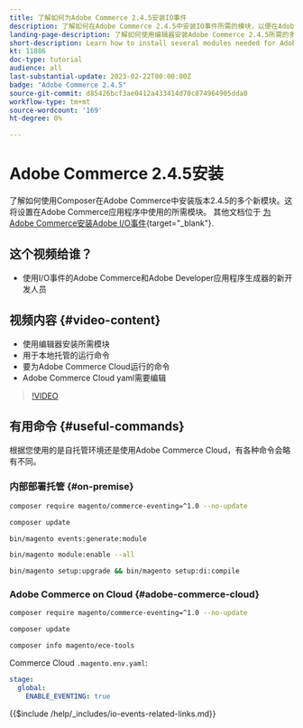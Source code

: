```yaml
---
title: 了解如何为Adobe Commerce 2.4.5安装IO事件
description: 了解如何在Adobe Commerce 2.4.5中安装IO事件所需的模块，以便在Adobe Developer App Builder中使用
landing-page-description: 了解如何使用编辑器安装Adobe Commerce 2.4.5所需的多个模块。
short-description: Learn how to install several modules needed for Adobe Commerce 2.4.5 using composer.
kt: 11886
doc-type: tutorial
audience: all
last-substantial-update: 2023-02-22T00:00:00Z
badge: "Adobe Commerce 2.4.5"
source-git-commit: d85426bcf3ae0412a433414d70c874964905dda0
workflow-type: tm+mt
source-wordcount: '169'
ht-degree: 0%

---
```



# Adobe Commerce 2.4.5安装

了解如何使用Composer在Adobe Commerce中安装版本2.4.5的多个新模块。这将设置在Adobe Commerce应用程序中使用的所需模块。 其他文档位于 [为Adobe Commerce安装Adobe I/O事件](https://developer.adobe.com/commerce/events/get-started/installation/){target="_blank"}.

## 这个视频给谁？

* 使用I/O事件的Adobe Commerce和Adobe Developer应用程序生成器的新开发人员

## 视频内容 {#video-content}

* 使用编辑器安装所需模块
* 用于本地托管的运行命令
* 要为Adobe Commerce Cloud运行的命令
* Adobe Commerce Cloud yaml需要编辑

>[!VIDEO](https://video.tv.adobe.com/v/3415794?quality=12&learn=on)

## 有用命令 {#useful-commands}

根据您使用的是自托管环境还是使用Adobe Commerce Cloud，有各种命令会略有不同。

### 内部部署托管 {#on-premise}

```bash
composer require magento/commerce-eventing=^1.0 --no-update

composer update

bin/magento events:generate:module

bin/magento module:enable --all

bin/magento setup:upgrade && bin/magento setup:di:compile
```

### Adobe Commerce on Cloud {#adobe-commerce-cloud}

```bash
composer require magento/commerce-eventing=^1.0 --no-update

composer update

composer info magento/ece-tools
```

Commerce Cloud `.magento.env.yaml`:

```yaml
stage:
  global:
    ENABLE_EVENTING: true
```

{{$include /help/_includes/io-events-related-links.md}}
